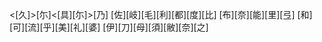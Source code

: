 <[久]>[尓]<[具][尓]>[乃] [佐][岐][毛][利][都][度][比] [布][奈][能][里][弖] [和][可][流][乎][美][礼][婆] [伊][刀][母][須][敝][奈][之]
